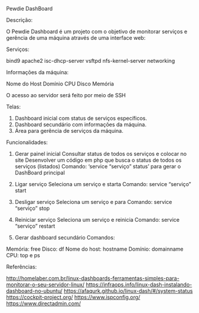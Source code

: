 Pewdie DashBoard 

Descrição:

O Pewdie Dashboard é um projeto com o objetivo de monitorar serviços e gerência de uma máquina através de uma interface web:

Serviços:

bind9
apache2
isc-dhcp-server
vsftpd
nfs-kernel-server
networking

Informações da máquina:

Nome do Host
Domínio
CPU
Disco
Memória

O acesso ao servidor será feito por meio de SSH

Telas:

1. Dashboard inicial com status de serviços específicos.
2. Dashboard secundário com informações da máquina.
3. Área para gerência de serviços da máquina.

Funcionalidades:

1. Gerar painel inicial
Consultar status de todos os serviços e colocar no site
Desenvolver um código em php que busca o status de todos os serviços (listados)
Comando: ‘service “serviço” status’ para gerar o DashBoard principal

2. Ligar serviço
Seleciona um serviço e starta
Comando: service “serviço” start

3. Desligar serviço
Seleciona um serviço e para
Comando: service “serviço” stop

4. Reiniciar serviço
Seleciona um serviço e reinicia
Comando: service “serviço” restart

5. Gerar dashboard secundário
Comandos:

Memória: free
Disco: df
Nome do host: hostname
Domínio: domainname
CPU: top e ps

Referências:

http://homelaber.com.br/linux-dashboards-ferramentas-simples-para-monitorar-o-seu-servidor-linux/
https://infraops.info/linux-dash-instalando-dashboard-no-ubuntu/
https://afaqurk.github.io/linux-dash/#/system-status
https://cockpit-project.org/
https://www.ispconfig.org/
https://www.directadmin.com/
